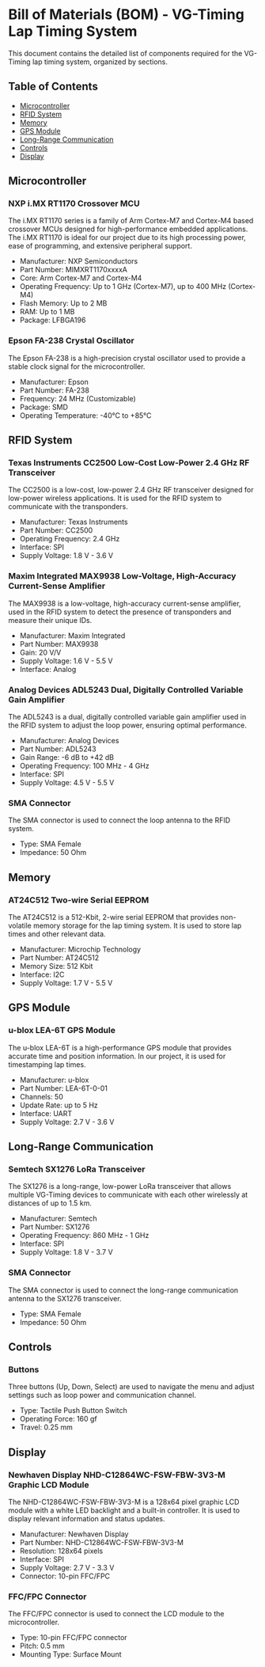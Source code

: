 # Bill of Materials (BOM) - VG-Timing Lap Timing System

This document contains the detailed list of components required for the VG-Timing lap timing system, organized by sections.

## Table of Contents

- [Microcontroller](#microcontroller)
- [RFID System](#rfid-system)
- [Memory](#memory)
- [GPS Module](#gps-module)
- [Long-Range Communication](#long-range-communication)
- [Controls](#controls)
- [Display](#display)

## Microcontroller

### NXP i.MX RT1170 Crossover MCU

The i.MX RT1170 series is a family of Arm Cortex-M7 and Cortex-M4 based crossover MCUs designed for high-performance embedded applications. The i.MX RT1170 is ideal for our project due to its high processing power, ease of programming, and extensive peripheral support.

- Manufacturer: NXP Semiconductors
- Part Number: MIMXRT1170xxxxA
- Core: Arm Cortex-M7 and Cortex-M4
- Operating Frequency: Up to 1 GHz (Cortex-M7), up to 400 MHz (Cortex-M4)
- Flash Memory: Up to 2 MB
- RAM: Up to 1 MB
- Package: LFBGA196

### Epson FA-238 Crystal Oscillator

The Epson FA-238 is a high-precision crystal oscillator used to provide a stable clock signal for the microcontroller.

- Manufacturer: Epson
- Part Number: FA-238
- Frequency: 24 MHz (Customizable)
- Package: SMD
- Operating Temperature: -40°C to +85°C

## RFID System

### Texas Instruments CC2500 Low-Cost Low-Power 2.4 GHz RF Transceiver

The CC2500 is a low-cost, low-power 2.4 GHz RF transceiver designed for low-power wireless applications. It is used for the RFID system to communicate with the transponders.

- Manufacturer: Texas Instruments
- Part Number: CC2500
- Operating Frequency: 2.4 GHz
- Interface: SPI
- Supply Voltage: 1.8 V - 3.6 V

### Maxim Integrated MAX9938 Low-Voltage, High-Accuracy Current-Sense Amplifier

The MAX9938 is a low-voltage, high-accuracy current-sense amplifier, used in the RFID system to detect the presence of transponders and measure their unique IDs.

- Manufacturer: Maxim Integrated
- Part Number: MAX9938
- Gain: 20 V/V
- Supply Voltage: 1.6 V - 5.5 V
- Interface: Analog

### Analog Devices ADL5243 Dual, Digitally Controlled Variable Gain Amplifier

The ADL5243 is a dual, digitally controlled variable gain amplifier used in the RFID system to adjust the loop power, ensuring optimal performance.

- Manufacturer: Analog Devices
- Part Number: ADL5243
- Gain Range: -6 dB to +42 dB
- Operating Frequency: 100 MHz - 4 GHz
- Interface: SPI
- Supply Voltage: 4.5 V - 5.5 V

### SMA Connector

The SMA connector is used to connect the loop antenna to the RFID system.

- Type: SMA Female
- Impedance: 50 Ohm

## Memory

### AT24C512 Two-wire Serial EEPROM

The AT24C512 is a 512-Kbit, 2-wire serial EEPROM that provides non-volatile memory storage for the lap timing system. It is used to store lap times and other relevant data.

- Manufacturer: Microchip Technology
- Part Number: AT24C512
- Memory Size: 512 Kbit
- Interface: I2C
- Supply Voltage: 1.7 V - 5.5 V

## GPS Module

### u-blox LEA-6T GPS Module

The u-blox LEA-6T is a high-performance GPS module that provides accurate time and position information. In our project, it is used for timestamping lap times.

- Manufacturer: u-blox
- Part Number: LEA-6T-0-01
- Channels: 50
- Update Rate: up to 5 Hz
- Interface: UART
- Supply Voltage: 2.7 V - 3.6 V

## Long-Range Communication

### Semtech SX1276 LoRa Transceiver

The SX1276 is a long-range, low-power LoRa transceiver that allows multiple VG-Timing devices to communicate with each other wirelessly at distances of up to 1.5 km.

- Manufacturer: Semtech
- Part Number: SX1276
- Operating Frequency: 860 MHz - 1 GHz
- Interface: SPI
- Supply Voltage: 1.8 V - 3.7 V

### SMA Connector

The SMA connector is used to connect the long-range communication antenna to the SX1276 transceiver.

- Type: SMA Female
- Impedance: 50 Ohm

## Controls

### Buttons

Three buttons (Up, Down, Select) are used to navigate the menu and adjust settings such as loop power and communication channel.

- Type: Tactile Push Button Switch
- Operating Force: 160 gf
- Travel: 0.25 mm

## Display

### Newhaven Display NHD-C12864WC-FSW-FBW-3V3-M Graphic LCD Module

The NHD-C12864WC-FSW-FBW-3V3-M is a 128x64 pixel graphic LCD module with a white LED backlight and a built-in controller. It is used to display relevant information and status updates.

- Manufacturer: Newhaven Display
- Part Number: NHD-C12864WC-FSW-FBW-3V3-M
- Resolution: 128x64 pixels
- Interface: SPI
- Supply Voltage: 2.7 V - 3.3 V
- Connector: 10-pin FFC/FPC

### FFC/FPC Connector

The FFC/FPC connector is used to connect the LCD module to the microcontroller.

- Type: 10-pin FFC/FPC connector
- Pitch: 0.5 mm
- Mounting Type: Surface Mount
